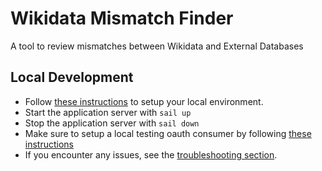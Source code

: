 # Wikidata Mismatch Finder

A tool to review mismatches between Wikidata and External Databases

## Local Development

* Follow [these instructions](docs/README.md#quickstart) to setup your local environment.
* Start the application server with `sail up`
* Stop the application server with `sail down`
* Make sure to setup a local testing oauth consumer by following [these instructions](docs/README.md#working-with-oauth)
* If you encounter any issues, see the [troubleshooting section](docs/README.md#troubleshooting). 
